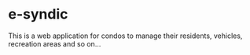 # e-syndic
This is a web application for condos to manage their residents, vehicles, recreation areas and so on...
